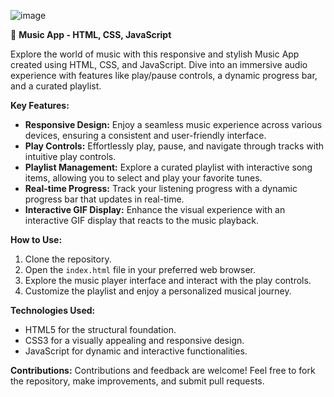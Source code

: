 ![image](https://github.com/Harshsingh2340/musicplayer/assets/101996864/78fb54a5-ffe1-4304-b95c-3569c7ca2a87)

🎵 **Music App - HTML, CSS, JavaScript**

Explore the world of music with this responsive and stylish Music App created using HTML, CSS, and JavaScript. Dive into an immersive audio experience with features like play/pause controls, a dynamic progress bar, and a curated playlist.

**Key Features:**
- **Responsive Design:** Enjoy a seamless music experience across various devices, ensuring a consistent and user-friendly interface.
- **Play Controls:** Effortlessly play, pause, and navigate through tracks with intuitive play controls.
- **Playlist Management:** Explore a curated playlist with interactive song items, allowing you to select and play your favorite tunes.
- **Real-time Progress:** Track your listening progress with a dynamic progress bar that updates in real-time.
- **Interactive GIF Display:** Enhance the visual experience with an interactive GIF display that reacts to the music playback.

**How to Use:**
1. Clone the repository.
2. Open the `index.html` file in your preferred web browser.
3. Explore the music player interface and interact with the play controls.
4. Customize the playlist and enjoy a personalized musical journey.

**Technologies Used:**
- HTML5 for the structural foundation.
- CSS3 for a visually appealing and responsive design.
- JavaScript for dynamic and interactive functionalities.

**Contributions:**
Contributions and feedback are welcome! Feel free to fork the repository, make improvements, and submit pull requests.
